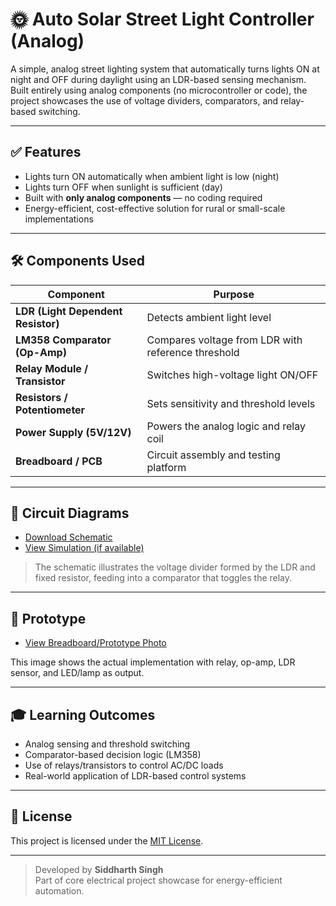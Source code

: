 # 🌞 Auto Solar Street Light Controller (Analog)

A simple, analog street lighting system that automatically turns lights ON at night and OFF during daylight using an LDR-based sensing mechanism. Built entirely using analog components (no microcontroller or code), the project showcases the use of voltage dividers, comparators, and relay-based switching.

---

## ✅ Features

- Lights turn ON automatically when ambient light is low (night)
- Lights turn OFF when sunlight is sufficient (day)
- Built with **only analog components** — no coding required
- Energy-efficient, cost-effective solution for rural or small-scale implementations

---

## 🛠️ Components Used

| Component                     | Purpose                                              |
|-------------------------------|------------------------------------------------------|
| **LDR (Light Dependent Resistor)** | Detects ambient light level                         |
| **LM358 Comparator (Op-Amp)** | Compares voltage from LDR with reference threshold   |
| **Relay Module / Transistor** | Switches high-voltage light ON/OFF                  |
| **Resistors / Potentiometer** | Sets sensitivity and threshold levels               |
| **Power Supply (5V/12V)**     | Powers the analog logic and relay coil              |
| **Breadboard / PCB**          | Circuit assembly and testing platform               |

---

## 🔧 Circuit Diagrams

- [Download Schematic](./circuit/schematic.png)  
- [View Simulation (if available)](./circuit/simulation.jpg)

> The schematic illustrates the voltage divider formed by the LDR and fixed resistor, feeding into a comparator that toggles the relay.

---

## 📸 Prototype

- [View Breadboard/Prototype Photo](./images/prototype_photo.jpg)

This image shows the actual implementation with relay, op-amp, LDR sensor, and LED/lamp as output.

---

## 🎓 Learning Outcomes

- Analog sensing and threshold switching
- Comparator-based decision logic (LM358)
- Use of relays/transistors to control AC/DC loads
- Real-world application of LDR-based control systems

---

## 📜 License

This project is licensed under the [MIT License](./LICENSE).

---

> Developed by **Siddharth Singh**  
> Part of core electrical project showcase for energy-efficient automation.
